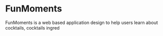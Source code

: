 # FunMoments
FunMoments is a web based application design to help users learn about cocktails, cocktails ingred
